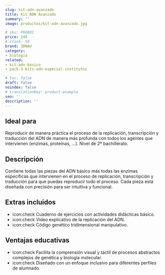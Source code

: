 ```yaml
---
slug: kit-adn-avanzado
title: Kit ADN Avanzado
summary: ''
image: productos/kit-adn-avanzado.jpg

# sku: PRO001
price: 145
# stock: 50
brand: 3DNAU
category:
- biologia
related:
- kit-adn-basico
- pack-3-kits-adn-especial-institutos

# toc: false
draft: false
noindex: false
# translationKey: product-example
seo: ''
description: ''
---
```

## Ideal para

Reproducir de manera práctica el proceso de la replicación, transcripción y traducción del ADN de manera más profunda con todos los agentes que intervienen (enzimas, proteínas, ...). Nivel de 2º bachillerato.

## Descripción

Contiene todas las piezas del ADN básico más todas las enzimas específicas que intervienen en el proceso de replicación, transcripción y traducción para que puedas reproducir todo el proceso. Cada pieza está diseñada con precisión para ser intuitiva y funcional.

## Extras incluidos

- icon:check Cuaderno de ejercicios con actividades didácticas básico.
- icon:check Video explicativo de la replicación del ADN.
- icon:check Código genético tridimensional manipulativo.

## Ventajas educativas

- icon:check Facilita la comprensión visual y táctil de procesos abstractos complejos de genética y biología molecular. 
- icon:check Diseñado con un enfoque inclusivo para diferentes perfiles de alumnado.
